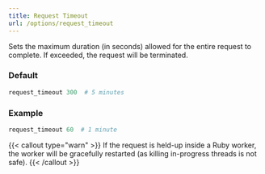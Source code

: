 ```yaml
---
title: Request Timeout
url: /options/request_timeout
---
```


Sets the maximum duration (in seconds) allowed for the entire request to complete. If exceeded, the request will be terminated.


### Default

```ruby {filename=Itsi.rb}
request_timeout 300  # 5 minutes
```
### Example

```ruby {filename=Itsi.rb}
request_timeout 60  # 1 minute
```


{{< callout type="warn" >}}
If the request is held-up inside a Ruby worker, the worker will be gracefully restarted (as killing in-progress threads is not safe).
{{< /callout >}}
